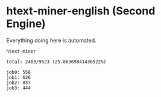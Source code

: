 # htext-miner-english (Second Engine)

Everything doing here is automated.

```
htext-miner

total: 2463/9523 (25.86369841436522%)

job0: 556
job1: 626
job2: 837
job3: 444
```